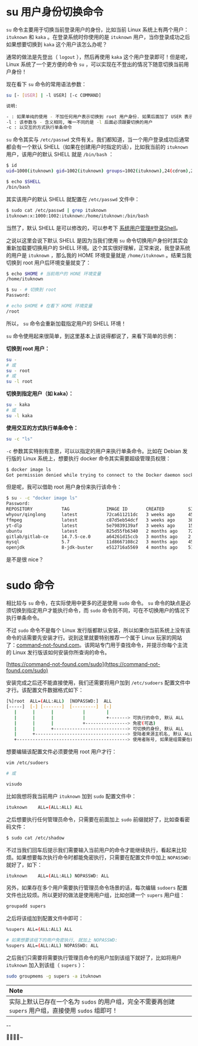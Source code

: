 # su 用户身份切换命令

`su` 命令主要用于切换当前登录用户的身份，比如当前 Linux 系统上有两个用户： `ituknown` 和 `kaka` 。在登录系统时你使用的是 `ituknown` 用户，当你登录成功之后如果想要切换到 `kaka` 这个用户该怎么办呢？

通常的做法是先登出（ `logout` ），然后再使用 `kaka` 这个用户登录即可！但是呢，Linux 系统了一个更方便的命令 `su` ，可以实现在不登出的情况下随意切换当前用户身份！

现在看下 `su` 命令的常用语法参数：

```bash
su [- [USER] | -l USER] [-c COMMAND]

说明:

- : 如果单纯的使用 - 不加任何用户表示切换到 root 用户身份. 如果后面加了 USER 表示切换到指定用户.
-l : 该参数与 - 含义相同, 唯一不同的是 -l 后面必须跟要切换的用户
-c : 以交互的方式执行单条命令
```

`su` 命令其实与 `/etc/passwd` 文件有关。我们都知道，当一个用户登录成功后通常都会有一个默认 SHELL（如果在创建用户时指定的话），比如我当前的 `ituknown` 用户，该用户的默认 SHELL 就是 `/bin/bash` ：

```bash
$ id
uid=1000(ituknown) gid=1002(ituknown) groups=1002(ituknown),24(cdrom),25(floppy),27(sudo),29(audio),30(dip),44(video),46(plugdev),109(netdev),113(bluetooth),119(scanner),998(admin)

$ echo $SHELL
/bin/bash
```

其实该用户的默认 SHELL 就配置在 `/etc/passwd` 文件中：

```bash
$ sudo cat /etc/passwd | grep ituknown
ituknown:x:1000:1002:ituknown:/home/ituknown:/bin/bash
```

当然了，默认 SHELL 是可以修改的，可以参考下 [系统用户管理#登录Shell](系统用户管理.md#登录-shell)。

之说以这里会说下默认 SHELL 是因为当我们使用 `su` 命令切换用户身份时其实会重新加载要切换用户的 SHELL 环境。这个其实很好理解，正常来说，我登录系统的用户是 `ituknown` ，那么我的 HOME 环境变量就是 `/home/ituknown` 。结果当我切换到 root 用户后环境变量就变了：

```bash
$ echo $HOME # 当前用户的 HONE 环境变量
/home/ituknown

$ su - # 切换到 root
Password:

# echo $HOME # 在看下 HOME 环境变量
/root
```

所以， `su` 命令会重新加载指定用户的 SHELL 环境！

`su` 命令使用起来很简单，到这里基本上该说得都说了，来看下简单的示例：

**切换到 root 用户：**

```bash
su -
# 或
su - root
# 或
su -l root
```

**切换到指定用户（如 kaka）：**

```bash
su - kaka
# 或
su -l kaka
```

**使用交互的方式执行单条命令：**

```bash
su -c "ls"
```

`-c` 参数其实特别有意思，可以以指定的用户来执行单条命令。比如在 Debian 发行版的 Linux 系统上，想要执行 docker 命令其实需要超级管理员权限：

```bash
$ docker image ls
Got permission denied while trying to connect to the Docker daemon socket at unix:///var/run/docker.sock: Get "http://%2Fvar%2Frun%2Fdocker.sock/v1.24/images/json": dial unix /var/run/docker.sock: connect: permission denied
```

但是呢，我可以借助 root 用户身份来执行该命令：

```bash
$ su - -c "docker image ls"
Password:
REPOSITORY           TAG              IMAGE ID       CREATED         SIZE
whyour/qinglong      latest           72ca611211dc   3 weeks ago     455MB
ffmpeg               latest           c87d5eb54dcf   3 weeks ago     380MB
yt-dlp               latest           5e79839139af   3 weeks ago     150MB
ubuntu               latest           825d55fb6340   2 months ago    72.8MB
gitlab/gitlab-ce     14.7.5-ce.0      a64261d15ccb   3 months ago    2.39GB
mysql                5.7              11d8667108c2   3 months ago    450MB
openjdk              8-jdk-buster     e512716a5569   4 months ago    514MB
```

是不是很 nice？

# sudo 命令

相比较与 `su` 命令，在实际使用中更多的还是使用 `sudo` 命令。 `su` 命令的缺点是必须切换到指定用户才能执行命令，而 `sudo` 命令则不同，可在不切换用户的情况下执行单条命令。

不过 `sudo` 命令不是每个 Linux 发行版都默认安装，所以如果你当前系统上没有该命令的话需要先安装才行。说到这里就要特别推荐一个属于 Linux 玩家的网站了：[command-not-found.com](https://command-not-found.com)。该网站专门用于查找命令，并提示你每个主流的 Linux 发行版该如何安装你所查询的命令。

[https://command-not-found.com/sudo](https://command-not-found.com/sudo)

安装完成之后还不能直接使用，我们还需要将用户加到 `/etc/sudoers` 配置文件中才行。该配置文件数据格式如下：

```bash
[%]root	 ALL=(ALL:ALL)  [NOPASSWD:]  ALL
[-----]  [-] [-------]  [---------]  [-]
   |      |      |           |        |
   |      |      |           |        +-------> 可执行的命令, 默认 ALL
   |      |      |           +----------------> 免密(可选)
   |      |      +----------------------------> 可切换的身份, 默认 ALL
   |      +-----------------------------------> 登陆者来源主机名, 默认 ALL
   +------------------------------------------> 使用者账号, 如果是组需要在前面加上 %
```

想要编辑该配置文件必须要使用 root 用户才行：

```bash
vim /etc/sudoers

# 或

visudo
```

比如我想将我当前用户 `ituknown` 加到 `sudo` 配置文件中：

```bash
ituknown	ALL=(ALL:ALL) ALL
```

之后想要执行任何管理员命令，只需要在前面加上 `sudo` 前缀就好了，比如查看密码文件：

```bash
$ sudo cat /etc/shadow
```

不过当我们回车后提示我们需要输入当前用户的命令才能继续执行，看起来比较烦。如果想要每次执行命令时都能免密执行，只需要在配置文件中加上 `NOPASSWD:` 就好了，如下：

```bash
ituknown	ALL=(ALL:ALL) NOPASSWD: ALL
```

另外，如果存在多个用户需要执行管理员命令场景的话，每次编辑 `sudoers` 配置文件也比较烦。所以更好的做法是使用用户组，比如创建一个 `supers` 用户组：

```bash
groupadd supers
```

之后将该组加到配置文件中即可：

```bash
%supers	ALL=(ALL:ALL) ALL

# 如果想要该组下的用户免密执行, 就加上 NOPASSWD:
%supers	ALL=(ALL:ALL) NOPASSWD: ALL
```

之后我们只需要将需要执行管理员命令的用户加到该组下就好了，比如将用户 `ituknown` 加入到该组（ `supers` ）：

```bash
sudo groupmems -g supers -a ituknown
```

|**Note**|
|:-----|
|实际上默认已存在一个名为 `sudos` 的用户组，完全不需要再创建 `supers` 用户组，直接使用 `sudos` 组即可！|

--

🎉🎉🎉🎉~